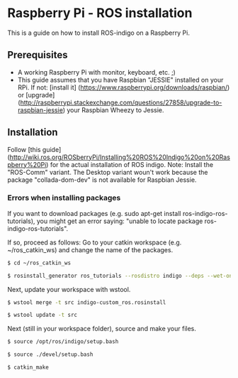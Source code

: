 # Raspberry Pi - ROS installation

This is a guide on how to install ROS-indigo on a Raspberry Pi.

## Prerequisites
* A working Raspberry Pi with monitor, keyboard, etc. ;)
* This guide assumes that you have Raspbian "JESSIE" installed on your RPi. If not: [install it] (https://www.raspberrypi.org/downloads/raspbian/) or [upgrade] (http://raspberrypi.stackexchange.com/questions/27858/upgrade-to-raspbian-jessie) your Raspbian Wheezy to Jessie.

## Installation
Follow [this guide] (http://wiki.ros.org/ROSberryPi/Installing%20ROS%20Indigo%20on%20Raspberry%20Pi) for the actual installation of ROS indigo. Note: Install the "ROS-Comm" variant. The Desktop variant woun't work because the package "collada-dom-dev" is not available for Raspbian Jessie.

### Errors when installing packages
If you want to download packages (e.g. sudo apt-get install ros-indigo-ros-tutorials), you might get an error saying: "unable to locate package ros-indigo-ros-tutorials". 

If so, proceed as follows:
Go to your catkin workspace (e.g. ~/ros_catkin_ws) and change the name of the packages.

```sh
$ cd ~/ros_catkin_ws

$ rosinstall_generator ros_tutorials --rosdistro indigo --deps --wet-only --exclude roslisp --tar > indigo-custom_ros.rosinstall
```

Next, update your workspace with wstool.

```sh
$ wstool merge -t src indigo-custom_ros.rosinstall

$ wstool update -t src
```

Next (still in your workspace folder), source and make your files.

```sh
$ source /opt/ros/indigo/setup.bash

$ source ./devel/setup.bash

$ catkin_make
```
